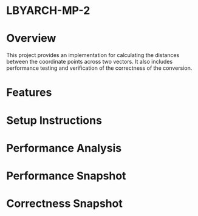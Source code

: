 # LBYARCH-MP-2

# Overview

This project provides an implementation for calculating the distances between the coordinate points across two vectors. It also includes performance testing and verification of the correctness of the conversion.

# Features


# Setup Instructions


# Performance Analysis

# Performance Snapshot

# Correctness Snapshot
